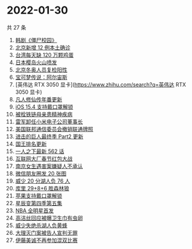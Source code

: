 # 2022-01-30

共 27 条

<!-- BEGIN ZHIHUSEARCH -->
<!-- 最后更新时间 Sun Jan 30 2022 11:08:31 GMT+0800 (China Standard Time) -->
1. [韩剧《僵尸校园》](https://www.zhihu.com/search?q=僵尸校园)
1. [北京新增 12 例本土确诊 ](https://www.zhihu.com/search?q=北京新增)
1. [台湾每天缺 120 万颗鸡蛋](https://www.zhihu.com/search?q=台湾每天缺120万颗鸡蛋)
1. [日本樱岛火山喷发](https://www.zhihu.com/search?q=日本樱岛火山喷发)
1. [北京冬奥人员复检阳性](https://www.zhihu.com/search?q=北京冬奥人员复检阳性)
1. [宝可梦传说：阿尔宙斯](https://www.zhihu.com/search?q=阿尔宙斯)
1. [英伟达 RTX 3050 显卡](https://www.zhihu.com/search?q=英伟达 RTX 3050 显卡)
1. [凡人修仙传年番更新](https://www.zhihu.com/search?q=凡人修仙传)
1. [iOS 15.4 支持戴口罩解锁](https://www.zhihu.com/search?q=iOS15.4支持戴口罩解锁)
1. [被栓铁链母亲患精神疾病](https://www.zhihu.com/search?q=被栓铁链母亲患精神疾病)
1. [雷军卸任小米电子公司董事长](https://www.zhihu.com/search?q=雷军)
1. [美国联邦通信委员会撤销联通牌照](https://www.zhihu.com/search?q=美国联邦通信委员会撤销联通牌照)
1. [进击的巨人最终季 Part2 更新](https://www.zhihu.com/search?q=进击的巨人)
1. [国王排名更新](https://www.zhihu.com/search?q=国王排名)
1. [一人之下最新 562 话](https://www.zhihu.com/search?q=一人之下)
1. [互联网大厂春节红包大战](https://www.zhihu.com/search?q=互联网大厂春节红包大战)
1. [南京女生遇害案嫌疑人不承认](https://www.zhihu.com/search?q=南京女生遇害案)
1. [微信朋友圈发 20 张图](https://www.zhihu.com/search?q=微信更新)
1. [威少 20 分湖人负 76 人](https://www.zhihu.com/search?q=湖人)
1. [库里 29+8+6 胜森林狼](https://www.zhihu.com/search?q=库里)
1. [苹果支持戴口罩解锁](https://www.zhihu.com/search?q=苹果支持戴口罩解锁)
1. [星辰变第四季第五集](https://www.zhihu.com/search?q=星辰变)
1. [NBA 全明星首发](https://www.zhihu.com/search?q=全明星)
1. [高洁丝回应被曝卫生巾有虫卵](https://www.zhihu.com/search?q=高洁丝回应)
1. [威少失绝杀湖人负黄蜂](https://www.zhihu.com/search?q=湖人)
1. [大理灭门案被告人宣判无罪](https://www.zhihu.com/search?q=大理灭门案)
1. [伊藤美诚不再参加混双比赛](https://www.zhihu.com/search?q=伊藤美诚)
<!-- END ZHIHUSEARCH -->
